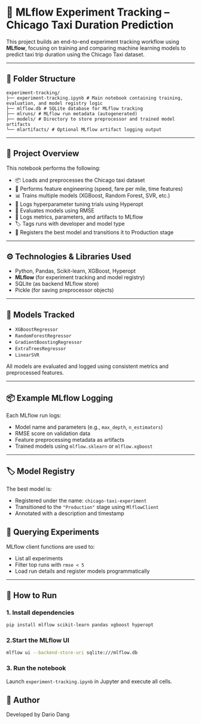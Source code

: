 # 🚖 MLflow Experiment Tracking – Chicago Taxi Duration Prediction

This project builds an end-to-end experiment tracking workflow using **MLflow**, focusing on training and comparing machine learning models to predict taxi trip duration using the Chicago Taxi dataset.

---

## 📁 Folder Structure
```
experiment-tracking/
├── experiment-tracking.ipynb # Main notebook containing training, evaluation, and model registry logic
├── mlflow.db # SQLite database for MLflow tracking
├── mlruns/ # MLflow run metadata (autogenerated)
├── models/ # Directory to store preprocessor and trained model artifacts
└── mlartifacts/ # Optional MLflow artifact logging output
```

---
## 🚀 Project Overview

This notebook performs the following:

- 📦 Loads and preprocesses the Chicago taxi dataset
- 🧹 Performs feature engineering (speed, fare per mile, time features)
- 📊 Trains multiple models (XGBoost, Random Forest, SVR, etc.)
- 🔁 Logs hyperparameter tuning trials using Hyperopt
- 🧪 Evaluates models using RMSE
- 📝 Logs metrics, parameters, and artifacts to MLflow
- 🏷️ Tags runs with developer and model type
- 🏁 Registers the best model and transitions it to Production stage

---

## ⚙️ Technologies & Libraries Used

- Python, Pandas, Scikit-learn, XGBoost, Hyperopt
- **MLflow** (for experiment tracking and model registry)
- SQLite (as backend MLflow store)
- Pickle (for saving preprocessor objects)

---

## 🔬 Models Tracked

- `XGBoostRegressor`
- `RandomForestRegressor`
- `GradientBoostingRegressor`
- `ExtraTreesRegressor`
- `LinearSVR`

All models are evaluated and logged using consistent metrics and preprocessed features.

---

## 📦 Example MLflow Logging

Each MLflow run logs:

- Model name and parameters (e.g., `max_depth`, `n_estimators`)
- RMSE score on validation data
- Feature preprocessing metadata as artifacts
- Trained models using `mlflow.sklearn` or `mlflow.xgboost`

---

## 🏷️ Model Registry

The best model is:

- Registered under the name: `chicago-taxi-experiment`
- Transitioned to the `"Production"` stage using `MlflowClient`
- Annotated with a description and timestamp

## 🧪 Querying Experiments

MLflow client functions are used to:

- List all experiments
- Filter top runs with `rmse < 5`
- Load run details and register models programmatically

---
## 🧰 How to Run

### 1. Install dependencies
```bash
pip install mlflow scikit-learn pandas xgboost hyperopt
```

### 2.Start the MLflow UI
```bash
mlflow ui --backend-store-uri sqlite:///mlflow.db
```

### 3. Run the notebook
Launch ```experiment-tracking.ipynb``` in Jupyter and execute all cells.

## 👤 Author
Developed by Dario Dang

